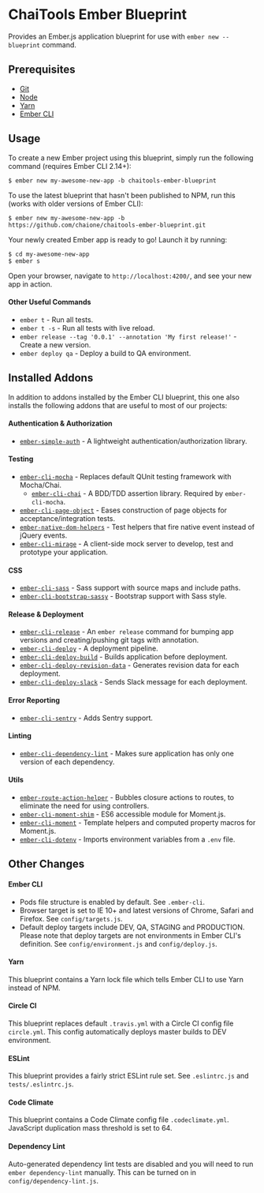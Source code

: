 # ChaiTools Ember Blueprint
Provides an Ember.js application blueprint for use with `ember new --blueprint` command.

## Prerequisites

- [Git](https://git-scm.com/)
- [Node](https://nodejs.org/)
- [Yarn](https://yarnpkg.com/)
- [Ember CLI](https://ember-cli.com/)

## Usage
To create a new Ember project using this blueprint, simply run the following command (requires Ember CLI 2.14+):

```shell
$ ember new my-awesome-new-app -b chaitools-ember-blueprint
```

To use the latest blueprint that hasn't been published to NPM, run this (works with older versions of Ember CLI):

```shell
$ ember new my-awesome-new-app -b https://github.com/chaione/chaitools-ember-blueprint.git
```

Your newly created Ember app is ready to go! Launch it by running:

```shell
$ cd my-awesome-new-app
$ ember s
```

Open your browser, navigate to `http://localhost:4200/`, and see your new app in action.

#### Other Useful Commands

- `ember t` - Run all tests.
- `ember t -s` - Run all tests with live reload.
- `ember release --tag '0.0.1' --annotation 'My first release!'` - Create a new version.
- `ember deploy qa` - Deploy a build to QA environment.

## Installed Addons

In addition to addons installed by the Ember CLI blueprint, this one also installs the following addons that are useful to most of our projects:

#### Authentication & Authorization
- [`ember-simple-auth`](https://github.com/simplabs/ember-simple-auth) - A lightweight authentication/authorization library.

#### Testing
- [`ember-cli-mocha`](https://github.com/ember-cli/ember-cli-mocha) - Replaces default QUnit testing framework with Mocha/Chai.
  - [`ember-cli-chai`](https://github.com/ember-cli/ember-cli-chai) - A BDD/TDD assertion library. Required by `ember-cli-mocha`.
- [`ember-cli-page-object`](https://github.com/san650/ember-cli-page-object/) - Eases construction of page objects for acceptance/integration tests.
- [`ember-native-dom-helpers`](https://github.com/cibernox/ember-native-dom-helpers) - Test helpers that fire native event instead of jQuery events.
- [`ember-cli-mirage`](https://github.com/samselikoff/ember-cli-mirage) - A client-side mock server to develop, test and prototype your application.

#### CSS
- [`ember-cli-sass`](https://github.com/aexmachina/ember-cli-sass) - Sass support with source maps and include paths.
- [`ember-cli-bootstrap-sassy`](https://github.com/lifegadget/ember-cli-bootstrap-sassy) - Bootstrap support with Sass style.

#### Release & Deployment
- [`ember-cli-release`](https://github.com/lytics/ember-cli-release) - An `ember release` command for bumping app versions and creating/pushing git tags with annotation.
- [`ember-cli-deploy`](https://github.com/ember-cli-deploy/ember-cli-deploy) - A deployment pipeline.
- [`ember-cli-deploy-build`](https://github.com/ember-cli-deploy/ember-cli-deploy-build) - Builds application before deployment.
- [`ember-cli-deploy-revision-data`](https://github.com/ember-cli-deploy/ember-cli-deploy-revision-data) - Generates revision data for each deployment.
- [`ember-cli-deploy-slack`](https://github.com/ember-cli-deploy/ember-cli-deploy-slack) - Sends Slack message for each deployment.

#### Error Reporting
- [`ember-cli-sentry`](https://github.com/damiencaselli/ember-cli-sentry) - Adds Sentry support.

#### Linting
- [`ember-cli-dependency-lint`](https://github.com/salsify/ember-cli-dependency-lint) - Makes sure application has only one version of each dependency.

#### Utils
- [`ember-route-action-helper`](https://github.com/DockYard/ember-route-action-helper) - Bubbles closure actions to routes, to eliminate the need for using controllers.
- [`ember-cli-moment-shim`](https://github.com/jasonmit/ember-cli-moment-shim) - ES6 accessible module for Moment.js.
- [`ember-cli-moment`](https://github.com/stefanpenner/ember-moment) - Template helpers and computed property macros for Moment.js.
- [`ember-cli-dotenv`](https://github.com/fivetanley/ember-cli-dotenv) - Imports environment variables from a `.env` file.

## Other Changes

#### Ember CLI

- Pods file structure is enabled by default. See `.ember-cli`.
- Browser target is set to IE 10+ and latest versions of Chrome, Safari and Firefox. See `config/targets.js`.
- Default deploy targets include DEV, QA, STAGING and PRODUCTION. Please note that deploy targets are not environments in Ember CLI's definition. See `config/environment.js` and `config/deploy.js`.

#### Yarn

This blueprint contains a Yarn lock file which tells Ember CLI to use Yarn instead of NPM.

#### Circle CI

This blueprint replaces default `.travis.yml` with a Circle CI config file `circle.yml`. This config automatically deploys master builds to DEV environment.

#### ESLint

This blueprint provides a fairly strict ESLint rule set. See `.eslintrc.js` and `tests/.eslintrc.js`.

#### Code Climate

This blueprint contains a Code Climate config file `.codeclimate.yml`. JavaScript duplication mass threshold is set to 64.

#### Dependency Lint

Auto-generated dependency lint tests are disabled and you will need to run `ember dependency-lint` manually. This can be turned on in `config/dependency-lint.js`.
